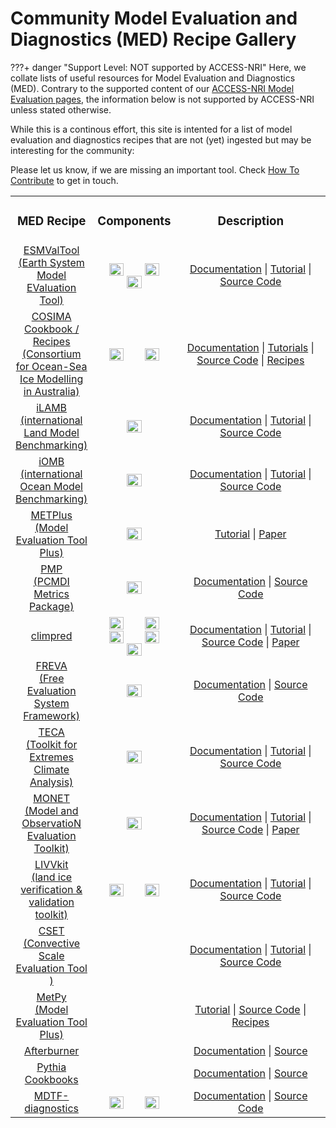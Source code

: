 # Community Model Evaluation and Diagnostics (MED) Recipe Gallery

???+ danger "Support Level: NOT supported by ACCESS-NRI"
    Here, we collate lists of useful resources for Model Evaluation and Diagnostics (MED). Contrary to the supported content of our [ACCESS-NRI Model Evaluation pages](/model_evaluation), the information below is not supported by ACCESS-NRI unless stated otherwise.

While this is a continous effort, this site is intented for a list of model evaluation and diagnostics recipes that are not (yet) ingested but may be interesting for the community:

Please let us know, if we are missing an important tool. Check [How To Contribute](/about/contribute) to get in touch.

<table>
<tr>
<td width="25%">
    <div align='center' width="100%">
    <h3>MED Recipe</h3>
    </div>
</td>
<td width="10%">
    <div align='center' width="100%" >
    <h3>Components</h3>
    </div>
</td>
<td width="60%">
    <div align='center' width="100%" >
    <h3>Description</h3>
    </div>
</td>
</tr>

<tr>
<td width="25%">
    <div align='center' width="100%">
    <a href="https://www.esmvaltool.org/" target="_blank">ESMValTool<br>(Earth System Model EValuation Tool)</a>
    </div>
</td>
<td width="10%">
    <div align='center' width="100%" >
        <img align="center" width="45%" src="../../../assets/component-logos/components-with-titles/ACCESS icon ATMOSPHERE (Title).png" />
        <img align="center" width="45%" src="../../../assets/component-logos/components-with-titles/ACCESS icon OCEAN (Title).png" />
        <img align="center" width="45%" src="../../../assets/component-logos/components-with-titles/ACCESS icon SEA ICE (Title).png" />
    </div>
</td>
<td width="64%">
    <div align='center' width="100%" >
        <a href="https://docs.esmvaltool.org/en/latest" target="_blank">Documentation</a> |
        <a href="https://esmvalgroup.github.io/ESMValTool_Tutorial/index.html" target="_blank">Tutorial</a> |
        <a href="https://github.com/ESMValGroup/ESMValTool" target="_blank">Source Code</a>
        <!-- ESMValTool is a community-developed climate model diagnostics and evaluation software package, driven both by computational performance and scientific accuracy and reproducibility. ESMValTool is open to both users and developers, encouraging open exchange of diagnostic source code and evaluation results from the Coupled Model Intercomparison Project CMIP ensemble. For a comprehensive introduction to ESMValTool please visit our documentation page. -->
    </div>
</td>
</tr>

<tr>
<td width="25%">
    <div align='center' width="100%">
    <a href="https://cosima.org.au/" target="_blank">COSIMA Cookbook / Recipes <br>(Consortium for Ocean-Sea Ice Modelling in Australia)</a>
    </div>
</td>
<td width="10%">
    <div align='center' width="100%" >
        <img align="center" width="45%" src="../../../assets/component-logos/components-with-titles/ACCESS icon OCEAN (Title).png" />
        <img align="center" width="45%" src="../../../assets/component-logos/components-with-titles/ACCESS icon SEA ICE (Title).png" />
    </div>
</td>
<td width="64%">
    <div align='center' width="100%" >
        <a href="https://cosima-recipes.readthedocs.io/en/latest/" target="_blank">Documentation</a> |
        <a href="https://cosima-recipes.readthedocs.io/en/latest/cooking-lessons-101/index.html">Tutorials</a> |
        <a href="https://github.com/COSIMA/cosima-cookbook" target="_blank">Source Code</a> |
        <a href="https://github.com/COSIMA/cosima-recipes" target="_blank">Recipes</a>
        <!-- The COSIMA (Consortium for Ocean-Sea Ice Modelling in Australia) Cookbook / Recipes is a framework for analysing output from ocean-sea ice models. The focus is on the ACCESS-OM2 suite of models being developed and run by members of COSIMA: Consortium for Ocean-Sea Ice Modelling in Australia.
        The framework is suited for analysing any MOM5/MOM6 output, as well as output from other models.
        The cookbook is structured as follows:
        - [cosima-cookbook][cosimacb-source]: includes boiler-plate code and scripts that underpin the cookbook, including a database for exploring and loading available data.
        - [cosima-recipes][cosimacb-recipes]: includes example notebooks that illustrate how users can use the cookbook to read output from particular experiments and, further, they showcase simple and elaborate analyses of model output.
        New users are urged to go throught the [tutorials][cosimacb-tutorial] in the cosima recipes and then browse through the [documented examples][cosimacb-documentedexamples].
        As a rule of thumb, users who are not interested in data management and, e.g., are only interested in using/analysing model output should never be bothered looking into the `cosima-cookbook` repository. `cosima-cookbook` is developed and maintained and will just *simply work out of the box*. `:)` -->
    </div>
</td>
</tr>

<tr>
<td width="25%">
    <div align='center' width="100%">
    <a href="https://www.ilamb.org/" target="_blank">iLAMB <br>(international Land Model Benchmarking)</a>
    </div>
</td>
<td width="10%">
    <div align='center' width="100%" >
        <img align="center" width="45%" src="../../../assets/component-logos/components-with-titles/ACCESS icon LAND SURFACE (Title).png" />
    </div>
</td>
<td width="64%">
    <div align='center' width="100%" >
        <a href="https://www.ilamb.org/doc/index.html" target="_blank">Documentation</a> |
        <a href="https://www.ilamb.org/doc/tutorial.html" target="_blank">Tutorial</a> |
        <a href="https://github.com/rubisco-sfa/ILAMB" target="_blank">Source Code</a>
        <!-- The International Land Model Benchmarking (ILAMB) project is a model-data intercomparison and integration project designed to improve the performance of land models and, in parallel, improve the design of new measurement campaigns to reduce uncertainties associated with key land surface processes. -->
    </div>
</td>
</tr>

<tr>
<td width="25%">
    <div align='center' width="100%">
    <a href="https://cmec.llnl.gov/iomb.html" target="_blank">iOMB <br>(international Ocean Model Benchmarking)</a>
    </div>
</td>
<td width="10%">
    <div align='center' width="100%" >
        <img align="center" width="45%" src="../../../assets/component-logos/components-with-titles/ACCESS icon BGC OCEAN (Title).png" />
    </div>
</td>
<td width="64%">
    <div align='center' width="100%" >
        <a href="https://www.ilamb.org/doc/index.html" target="_blank">Documentation</a> |
        <a href="https://www.ilamb.org/doc/tutorial.html" target="_blank">Tutorial</a> |
        <a href="https://github.com/rubisco-sfa/ILAMB" target="_blank">Source Code</a>
        <!-- The International Ocean Model Benchmarking (IOMB) Package is used to evaluate marine biogeochemistry models through comparisons with observations. IOMB provides a variety of in-depth diagnostics of marine biogeochemical model variables on annual and inter-annual time scales. It compares a growing number of variables with site-based, transect, regional, and global observational data sets, and scores model performance based on a combination of bias, RMSE, and seasonal cycle metrics. IOMB is useful for the detailed exploration of ocean biogeochemical model responses and provides an interactive interface designed to enable the user to more rapidly understand the underlying drivers of those responses. IOMB was first applied to evaluate uncertainties associated with marine aerosol precursors [(Ogunro et al., 2018)](https://www.mdpi.com/2073-4433/9/5/184).
IOMB uses the same code base as the International Land Model Benchmarking (ILAMB) Package, so some of the links above refer to ILAMB instead of IOMB. -->
    </div>
</td>
</tr>

</tr>
<tr>
<td width="25%">
    <div align='center' width="100%">
    <a href="https://dtcenter.org/community-code/metplus" target="_blank">METPlus <br>(Model Evaluation Tool Plus)</a>
    </div>
</td>
<td width="10%">
    <div align='center' width="100%" >
        <img align="center" width="45%" src="../../../assets/component-logos/components-with-titles/ACCESS icon ATMOSPHERE (Title).png" />
    </div>
</td>
<td width="64%">
    <div align='center' width="100%" >
        <a href="https://dtcenter.org/community-code/metplus/online-tutorial" target="_blank">Tutorial</a> |
        <a href="https://journals.ametsoc.org/view/journals/bams/102/4/BAMS-D-19-0093.1.xml" target="_blank">Paper</a>
        <!-- METplus is a verification framework that spans a wide range of temporal (warn-on-forecast to climate) and spatial (storm to global) scales.  It is intended to be extensible through additional capability developed by the community. The core components of the framework include MET, the associated database and display systems called METviewer and METexpress, and a suite of Python wrappers to provide low-level automation and examples, also called use-cases.  METplus will be a component of NOAA's Unified Forecast System (UFS) cross-cutting infrastructure as well as NCAR's System for Integrated Modeling of the Atmosphere (SIMA).
        METplus is being actively developed by NCAR/Research Applications Laboratory (RAL), NOAA/Earth Systems Research Laboratories (ESRL), NOAA/Environmental Modeling Center (EMC), and is open to community contributions.
        ### METplus Components  
        Links to the code repository and documentation for each METplus component are provided below:
        - METplus Wrappers: [sources][METplusWrappers-source] | [docs][METplusWrappers-doc]
        - MET: [sources][MET-source] | [docs][MET-doc]
        - METviewer:  [sources][METviewer-doc] | [docs][METviewer-source]
        - METexpress: [sources][METexpress-doc] | [docs][METexpress-source]
        - METplotpy: [sources][METplotpy-doc] | [docs][METplotpy-source]
        - METcalcpy: [sources][METcalcpy-doc] | [docs][METcalcpy-source]
        - METdatadb: [sources][METdatadb-doc] | [docs][METdatadb-source] -->
        <!-- [METplusWrappers-source]: https://github.com/dtcenter/METplus
        [METplusWrappers-doc]: https://metplus.readthedocs.io/en/latest/
        [MET-source]: https://github.com/dtcenter/MET
        [MET-doc]: https://met.readthedocs.io/en/latest/
        [METviewer-doc]: https://github.com/dtcenter/METviewer
        [METviewer-source]: https://github.com/dtcenter/METviewer
        [METexpress-doc]: https://metexpress.readthedocs.io/en/v4.4.2/
        [METexpress-source]: https://github.com/dtcenter/METexpress
        [METplotpy-doc]: https://metplotpy.readthedocs.io/en/latest/
        [METplotpy-source]: https://github.com/dtcenter/METplotpy
        [METcalcpy-doc]: https://metcalcpy.readthedocs.io/en/latest/
        [METcalcpy-source]: https://github.com/dtcenter/METcalcpy
        [METdatadb-source]: https://github.com/dtcenter/METdatadb -->
    </div>
</td>
</tr>

<tr>
<td width="25%">
    <div align='center' width="100%">
    <a href="https://pcmdi.github.io/pcmdi_metrics/index.html" target="_blank">PMP <br>(PCMDI Metrics Package)</a>
    </div>
</td>
<td width="10%">
    <div align='center' width="100%" >
        <img align="center" width="45%" src="../../../assets/component-logos/components-with-titles/ACCESS icon ATMOSPHERE (Title).png" />
    </div>
</td>
<td width="64%">
    <div align='center' width="100%" >
        <a href="https://pcmdi.github.io/pcmdi_metrics/index.html" target="_blank">Documentation</a> |
        <a href="https://github.com/PCMDI/pcmdi_metrics" target="_blank">Source Code</a>
        <!-- The PMP is used to provide “quick-look” objective comparisons of Earth System Models (ESMs) with one another and available observations. Results are produced in the context of all model simulations contributed to CMIP6 and earlier CMIP phases. Currently, the comparisons emphasize metrics of large- to global-scale annual cycle and both tropical and extra-tropical modes of variability. Ongoing work in v1.x development branches include established statistics for ENSO, MJO, regional monsoons, and high frequency characteristics of simulated precipitation. -->
    </div>
</td>
</tr>

<tr>
<td width="25%">
    <div align='center' width="100%">
    <a href="https://climpred.readthedocs.io/en/stable/index.html" target="_blank">climpred </a>
    </div>
</td>
<td width="10%">
    <div align='center' width="100%" >
        <img align="center" width="45%" src="../../../assets/component-logos/components-with-titles/ACCESS icon ATMOSPHERE (Title).png" />
        <img align="center" width="45%" src="../../../assets/component-logos/components-with-titles/ACCESS icon LAND SURFACE (Title).png" />
        <img align="center" width="45%" src="../../../assets/component-logos/components-with-titles/ACCESS icon BGC OCEAN (Title).png" />
        <img align="center" width="45%" src="../../../assets/component-logos/components-with-titles/ACCESS icon OCEAN (Title).png" />
        <img align="center" width="45%" src="../../../assets/component-logos/components-with-titles/ACCESS icon SEA ICE (Title).png" />
    </div>
</td>
<td width="64%">
    <div align='center' width="100%" >
        <a href="https://climpred.readthedocs.io/en/stable/index.html" target="_blank">Documentation</a> |
        <a href="https://climpred.readthedocs.io/en/stable/setting-up-data.html" target="_blank">Tutorial</a> |
        <a href="https://github.com/pangeo-data/climpred" target="_blank">Source Code</a> |
        <a href="https://joss.theoj.org/papers/10.21105/joss.02781" target="_blank">Paper</a>
        <!-- Climpred aims to offer a comprehensive set of analysis tools for assessing the quality of dynamical forecasts relative to verification products (e.g., observations, reanalysis products, control simulations). Climpred supports a broad range of temporal scales of prediction, spanning the weather, subseasonal-to-seasonal (S2S), and seasonal-to-decadal (S2D) communities. -->
    </div>
</td>
</tr>

<tr>
<td width="25%">
    <div align='center' width="100%">
    <a href="https://freva.gitlab-pages.dkrz.de/evaluation_system/sphinx_docs/index.html" target="_blank">FREVA <br>(Free Evaluation System Framework)</a>
    </div>
</td>
<td width="10%">
    <div align='center' width="100%" >
        <img align="center" width="45%" src="../../../assets/component-logos/components-with-titles/ACCESS icon ATMOSPHERE (Title).png" />
    </div>
</td>
<td width="64%">
    <div align='center' width="100%" >
        <a href="https://freva.gitlab-pages.dkrz.de/evaluation_system/sphinx_docs/index.html" target="_blank">Documentation</a> |
        <a href="https://gitlab.dkrz.de/freva/evaluation_system" target="_blank">Source Code</a>
        <!-- Freva, the free evaluation system framework, is a data search and analysis platform developed by the atmospheric science community for the atmospheric science community. With help of Freva researchers can:
        - quickly and intuitively search for data stored at typical data centers that host many datasets.
        - create a common interface for user defined data analysis tools.
        - apply data analysis tools in a reproducible manner. -->
    </div>
</td>
</tr>

<tr>
<td width="25%">
    <div align='center' width="100%">
    <a href="https://cmec.llnl.gov/teca.html" target="_blank">TECA <br>(Toolkit for Extremes Climate Analysis)</a>
    </div>
</td>
<td width="10%">
    <div align='center' width="100%" >
        <img align="center" width="45%" src="../../../assets/component-logos/components-with-titles/ACCESS icon ATMOSPHERE (Title).png" />
    </div>
</td>
<td width="64%">
    <div align='center' width="100%" >
        <a href="https://teca.readthedocs.io/en/latest" target="_blank">Documentation</a> |
        <a href="https://github.com/LBL-EESA/TECA" target="_blank">Tutorial</a> |
        <a href="https://sourceforge.net/p/teca/TECA_tutorials/HEAD/tree" target="_blank">Source Code</a>
        <!-- TECA is a general purpose tool for detecting discrete events in climate model output. It leverages a map-reduce framework for efficient parallelization at large scales (order 10K+ cores). Currently, TECA contains detection algorithms for tropical cyclones, atmospheric rivers, and extratropical cyclones; and plans are underway to implement algorithms for mesoscale convective complexes, African Easterly waves, atmospheric blocks, and fronts. -->
    </div>
</td>
</tr>


<tr>
<td width="25%">
    <div align='center' width="100%">
    <a href="https://monet-arl.readthedocs.io/en/stable" target="_blank">MONET <br>(Model and ObservatioN Evaluation Toolkit)</a>
    </div>
</td>
<td width="10%">
    <div align='center' width="100%" >
        <img align="center" width="45%" src="../../../assets/component-logos/components-with-titles/ACCESS icon ATMOSPHERE (Title).png" />
    </div>
</td>
<td width="64%">
    <div align='center' width="100%" >
        <a href="https://monet-arl.readthedocs.io/en/stable/" target="_blank">Documentation</a> |
        <a href="https://monet-arl.readthedocs.io/en/stable/tutorial.html" target="_blank">Tutorial</a> |
        <a href="https://github.com/noaa-oar-arl/monet" target="_blank">Source Code</a> |
        <a href="https://www.mdpi.com/2073-4433/8/11/210" target="_blank">Paper</a>
        <!-- MONET is an open source project and Python package that aims to create a common platform for atmospheric composition data analysis for weather and air quality models.
        MONET was developed to evaluate the Community Multiscale Air Quality Model (CMAQ) for the NOAA National Air Quality Forecast Capability (NAQFC) modeling system. MONET is designed to be a modularized Python package for (1) pairing model output to observational data in space and time; (2) leveraging the Pandas Python package for easy searching and grouping; and (3) analyzing and visualizing data. This process introduces a convenient method for evaluating model output. -->
    </div>
</td>
</tr>

<tr>
<td width="25%">
    <div align='center' width="100%">
    <a href="https://livvkit.github.io/Docs/" target="_blank">LIVVkit <br>(land ice verification & validation toolkit)</a>
    </div>
</td>
<td width="10%">
    <div align='center' width="100%" >
        <img align="center" width="45%" src="../../../assets/component-logos/components-with-titles/ACCESS icon SEA ICE (Title).png" />
        <img align="center" width="45%" src="../../../assets/component-logos/components-with-titles/ACCESS icon LAND SURFACE (Title).png" />
    </div>
</td>
<td width="64%">
    <div align='center' width="100%" >
        <a href="https://livvkit.github.io/Docs/" target="_blank">Documentation</a> |
        <a href="https://livvkit.github.io/Docs/usage.html" target="_blank">Tutorial</a> |
        <a href="https://github.com/LIVVkit/LIVVkit" target="_blank">Source Code</a>
        <!-- LIVVkit, the land ice verification & validation toolkit, is a Python based V&V toolkit for computational ice sheet models, in both a stand-alone or coupled (to an Earth system model) configuration. It is intended to be a comprehensive testing suite that covers Model and Software V&V. -->
    </div>
</td>
</tr>

<tr>
<td width="25%">
    <div align='center' width="100%">
    <a href="https://metoffice.github.io/CSET/index.html" target="_blank">CSET <br>(Convective Scale Evaluation Tool )</a>
    </div>
</td>
<td width="10%">
    <!-- <div align='center' width="100%" >
        <img align="center" width="45%" src="../../../assets/component-logos/components-with-titles/ACCESS icon ATMOSPHERE (Title).png" />
    </div> -->
</td>
<td width="64%">
    <div align='center' width="100%" >
        <a href="https://metoffice.github.io/CSET/index.html" target="_blank">Documentation</a> |
        <a href="https://metoffice.github.io/CSET/getting-started/index.html" target="_blank">Tutorial</a> |
        <a href="https://metoffice.github.io/CSET/" target="_blank">Source Code</a>
        <!-- CSET is a tool to aid in verifying and evaluating convective-scale and turbulence-scale (regional and increasingly global) model configurations. It aims to replace the RMED RES and Toolbox and the collection of bespoke scripts littering people's home directories, reducing effort wasted on duplicating already existing code. This centralisation of diagnostics should also make evaluations more consistent, reproducible and comparable. -->
    </div>
</td>
</tr>

</tr>
<tr>
<td width="25%">
    <div align='center' width="100%">
    <a href="https://unidata.github.io/MetPy/latest/index.html" target="_blank">MetPy <br>(Model Evaluation Tool Plus)</a>
    </div>
</td>
<td width="10%">
    <div align='center' width="100%" >
        <!-- <img align="center" width="45%" src="../../../assets/component-logos/components-with-titles/ACCESS icon ATMOSPHERE (Title).png" /> -->
    </div>
</td>
<td width="64%">
    <div align='center' width="100%" >
        <a href="https://unidata.github.io/MetPy/latest/userguide/index.html" target="_blank">Tutorial</a> |
        <a href="https://github.com/Unidata/MetPy" target="_blank">Source Code</a> |
        <a href="https://unidata.github.io/MetPy/latest/examples/index.html" target="_blank">Recipes</a>
        <!-- MetPy is a collection of tools in Python for reading, visualizing, and performing calculations with weather data. MetPy supports Python >= 3.8 and is freely available under a permissive open source license. -->
    </div>
</td>
</tr>


<tr>
<td width="25%">
    <div align='center' width="100%">
    <a href="https://code.metoffice.gov.uk/doc/afterburner/current/html/index.html" target="_blank">Afterburner </a>
    </div>
</td>
<td width="10%">
</td>
<td width="64%">
    <div align='center' width="100%" >
        <a href="https://code.metoffice.gov.uk/doc/afterburner/current/html/index.html" target="_blank">Documentation</a> |
        <a href="https://code.metoffice.gov.uk/trac/afterburner" target="_blank">Source </a>
        <!-- The Afterburner project is a multi-year initiative of the UK Met Office to develop a suite of robust, reusable scientific software tools and applications which can be integrated into climate model runs to deliver commonly needed in-line (as a model is running) and post-processing functionality. The project is funded by the UK government through a combination of direct grant and the ​[Newton Fund](http://www.newtonfund.ac.uk). -->
    </div>
</td>
</tr>


<tr>
<td width="25%">
    <div align='center' width="100%">
    <a href="https://cookbooks.projectpythia.org" target="_blank">Pythia Cookbooks</a>
    </div>
<td width="10%">
</td>
<td width="64%">
    <div align='center' width="100%" >
        <a href="https://cookbooks.projectpythia.org" target="_blank">Documentation</a> |
        <a href="https://github.com/ProjectPythia" target="_blank">Source </a>
    </div>
</td>
</tr>

<tr>
<td width="25%">
    <div align='center' width="100%">
    <a href="https://www.gfdl.noaa.gov/mdtf-diagnostics/" target="_blank">MDTF-diagnostics</a>
    </div>
</td>
<td width="10%">
    <div align='center' width="100%" >
        <img align="center" width="45%" src="../../../assets/component-logos/components-with-titles/ACCESS icon ATMOSPHERE (Title).png" />
        <img align="center" width="45%" src="../../../assets/component-logos/components-with-titles/ACCESS icon OCEAN (Title).png" />
    </div>
</td>
<td width="64%">
    <div align='center' width="100%" >
        <a href="https://www.gfdl.noaa.gov/mdtf-diagnostics/" target="_blank">Documentation</a> |
        <a href="https://github.com/NOAA-GFDL/MDTF-diagnostics" target="_blank">Source Code</a>
        <!-- The Model Diagnostics Task Force (MDTF)-Diagnostics package is a portable framework for running process-oriented diagnostics (PODs) on weather and climate model data. -->
    </div>
</td>
</tr>

</table>
